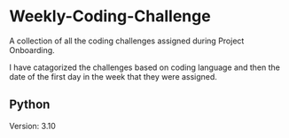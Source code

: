 # Weekly-Coding-Challenge
A collection of all the coding challenges assigned during Project Onboarding.

I have catagorized the challenges based on coding language and then the date of the first day in the week that they were assigned.

## Python
Version: 3.10

